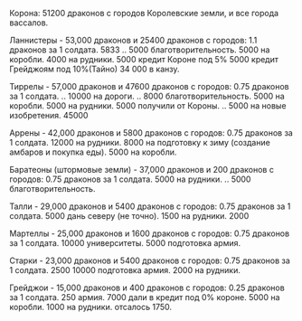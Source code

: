 Корона:
51200 драконов с городов Королевские земли,
и все города вассалов.

Ланнистеры - 53,000 драконов и 25400 драконов с городов:
1.1 драконов за 1 солдата. 5833
.. 5000 благотворительность.
5000 на коробли.
4000 на рудники.
5000 кредит Короне под 5%
5000 кредит Грейджоям под 10%(Тайно)
34 000 в канзу.

Тиррелы - 57,000 драконов и 47600 драконов с городов:
0.75 драконов за 1 солдата.
.. 10000 на дороги.
.. 8000 благотворительность.
5000 на коробли.
5000 на рудники.
5000 получили от Короны.
.. 5000 на новые изобретения.
45000

Аррены - 42,000 драконов и 5800 драконов с городов:
0.75 драконов за 1 солдата.
12000 на рудники.
8000 на подготовку к зиму (создание амбаров и покупка еды).
5000 на коробли.

Баратеоны (штормовые земли) - 37,000 драконов и 200 драконов с городов:
0.75 драконов за 1 солдата.
5000 на рудники.
.. 5000 благотворительность.

Талли - 29,000 драконов и 5400 драконов с городов:
0.75 драконов за 1 солдата.
5000 дань северу (не точно).
1500 на рудники.
2000

Мартеллы - 25,000 драконов и 1600 драконов с городов:
0.75 драконов за 1 солдата.
10000 университеты.
5000 подготовка армия.

Старки - 23,000 драконов и 5400 драконов с городов:
0.75 драконов за 1 солдата.
2500
10000 подготовка армия.
2000 на рудники.

Грейджои - 15,000 драконов и 400 драконов с городов:
0.25 драконов за 1 солдата.
250 армия.
7000 дали в кредит под 0% короне.
5000 на коробли.
1000 на рудники.
отсалось 1750.
